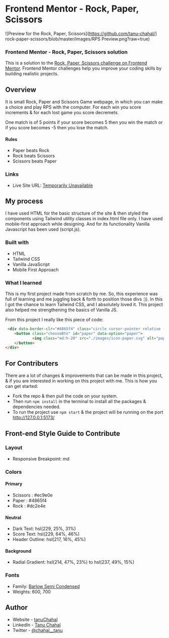 # Frontend Mentor - Rock, Paper, Scissors

![Preview for the Rock, Paper, Scissors](https://github.com/tanu-chahal/]
rock-paper-scissors/blob/master/images/RPS Preview.png?raw=true)

### Frontend Mentor - Rock, Paper, Scissors solution

This is a solution to the [Rock, Paper, Scissors challenge on Frontend Mentor](https://www.frontendmentor.io/challenges/rock-paper-scissors-game-pTgwgvgH). Frontend Mentor challenges help you improve your coding skills by building realistic projects. 

## Overview
It is small Rock, Paper and Scissors Game webpage, in which you can make a choice and play RPS with the computer. For each win you score increments & for each lost game you score decremets.

One match is of 5 points if your score becomes 5 then you win the match or if you score becomes -5 then you lose the match.

#### Rules

 - Paper beats Rock
 - Rock beats Scissors
 - Scissors beats Paper

### Links

- Live Site URL: [Temporarily Unavailable](#)

## My process
I have used HTML for the basic structure of the site & then styled the components using Tailwind utility classes in index.html file only. I have used mobile-first approach while designing. And for its functionality Vanilla Javascript has been used (script.js).

### Built with

- HTML
- Tailwind CSS
- Vanilla JavaScript
- Mobile First Approach

### What I learned

This is my first project made from scratch by me. So, this experience was full of learning and me juggling back & forth to position those divs :)).
In this I got the chance to learn Tailwind CSS, and I absolutely loved it.
This project also helped me strengthening the basics of Vanilla JS.

From this project I really like this piece of code:

```html
 <div data-border-clr="#4865f4" class="circle cursor-pointer relative -top-60 p-4 bg-white rounded-full h-20 w-20 flex flex-row items-center justify-center border-8 border-[#4865f4] shadow-[0px_4px_2px_inset] shadow-slate-400 md:h-40 md:w-40 md:border-[18px] md:shadow-[0px_7px_2px_inset] md:shadow-slate-400 md:p-7 md:-mx-10 md:-top-[20rem]" >
    <button class="chooseBtn" id="paper" data-option="paper">
            <img class="md:h-20" src="./images/icon-paper.svg" alt="paper" />
    </button>
</div>
```

## For Contributers

There are a lot of changes & improvements that can be made in this project, & if you are interested in working on this project with me. This is how you can get started:
- Fork the repo & then pull the code on your system.
- Then run ```npm install``` in the terminal to install all the packages & dependencies needed.
- To run the project use ```npm start``` & the project will be running on the port http://127.0.0.1:5173/

## Front-end Style Guide to Contribute

### Layout

- Responsive Breakpoint: md

### Colors

#### Primary

- Scissors : #ec9e0e
- Paper : #4865f4
- Rock : #dc2e4e

#### Neutral

- Dark Text: hsl(229, 25%, 31%)
- Score Text: hsl(229, 64%, 46%)
- Header Outline: hsl(217, 16%, 45%)

#### Background

- Radial Gradient: hsl(214, 47%, 23%) to hsl(237, 49%, 15%)

### Fonts

- Family: [Barlow Semi Condensed](https://fonts.google.com/specimen/Barlow+Semi+Condensed)
- Weights: 600, 700


## Author

- Website - [tanuChahal](https://tanu-chahal.github.io/index.html)
- LinkedIn - [Tanu Chahal](https://www.linkedin.com/in/tanuchahal/)
- Twitter - [@chahal__tanu](https://www.twitter.com/chahal__tanu)